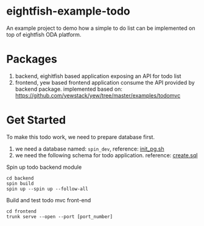 # eightfish-example-todo

An example project to demo how a simple to do list can be implemented on top of eightfish ODA platform.

# Packages

1. backend, eighitfish based application exposing an API for todo list
2. frontend, yew based frontend application consume the API provided by backend package. implemented based on: https://github.com/yewstack/yew/tree/master/examples/todomvc

# Get Started

To make this todo work, we need to prepare database first.

1. we need a database named: `spin_dev`, reference: [init_pg.sh](https://github.com/eightfish-org/eightfish/blob/master/init_pg.sh)
2. we need the following schema for todo application. reference: [create.sql](https://github.com/eightfish-org/eightfish-example-todo/blob/master/backend/schema/create.sql)

Spin up todo backend module

```
cd backend
spin build
spin up --spin up --follow-all
```

Build and test todo mvc front-end

```
cd frontend
trunk serve --open --port [port_number]
```
